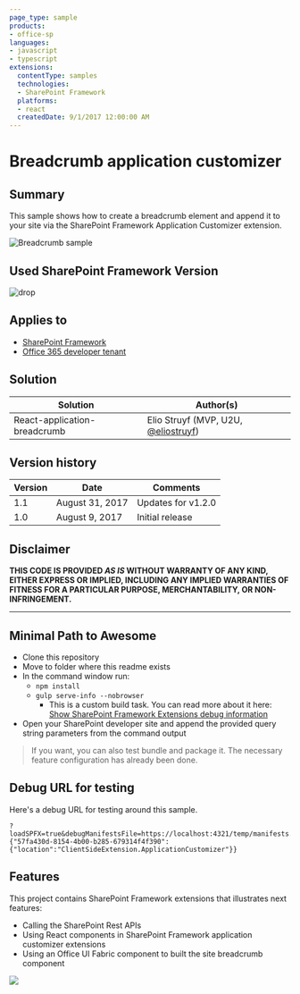 ```yaml
---
page_type: sample
products:
- office-sp
languages:
- javascript
- typescript
extensions:
  contentType: samples
  technologies:
  - SharePoint Framework
  platforms:
  - react
  createdDate: 9/1/2017 12:00:00 AM
---
```

# Breadcrumb application customizer

## Summary
This sample shows how to create a breadcrumb element and append it to your site via the SharePoint Framework Application Customizer extension.

![Breadcrumb sample](./assets/breadcrumb-sample.png)

## Used SharePoint Framework Version 
![drop](https://img.shields.io/badge/version-1.2.0-green.svg)

## Applies to

* [SharePoint Framework](http://dev.office.com/sharepoint/docs/spfx/sharepoint-framework-overview)
* [Office 365 developer tenant](http://dev.office.com/sharepoint/docs/spfx/set-up-your-developer-tenant)

## Solution

Solution|Author(s)
--------|---------
React-application-breadcrumb | Elio Struyf (MVP, U2U, [@eliostruyf](https://twitter.com/eliostruyf))

## Version history

Version|Date|Comments
-------|----|--------
1.1|August 31, 2017|Updates for v1.2.0
1.0|August 9, 2017|Initial release

## Disclaimer
**THIS CODE IS PROVIDED *AS IS* WITHOUT WARRANTY OF ANY KIND, EITHER EXPRESS OR IMPLIED, INCLUDING ANY IMPLIED WARRANTIES OF FITNESS FOR A PARTICULAR PURPOSE, MERCHANTABILITY, OR NON-INFRINGEMENT.**

---

## Minimal Path to Awesome

- Clone this repository
- Move to folder where this readme exists
- In the command window run:
  - `npm install`
  - `gulp serve-info --nobrowser` 
    - This is a custom build task. You can read more about it here: [Show SharePoint Framework Extensions debug information](https://github.com/SharePoint/sp-dev-build-extensions/tree/master/gulp-tasks/serve-info)
- Open your SharePoint developer site and append the provided query string parameters from the command output

> If you want, you can also test bundle and package it. The necessary feature configuration has already been done.

## Debug URL for testing
Here's a debug URL for testing around this sample. 

```
?loadSPFX=true&debugManifestsFile=https://localhost:4321/temp/manifests.js&customActions={"57fa430d-8154-4b00-b285-679314f4f390":{"location":"ClientSideExtension.ApplicationCustomizer"}}
```

## Features
This project contains SharePoint Framework extensions that illustrates next features:
* Calling the SharePoint Rest APIs
* Using React components in SharePoint Framework application customizer extensions
* Using an Office UI Fabric component to built the site breadcrumb component

<img src="https://telemetry.sharepointpnp.com/sp-dev-fx-extensions/samples/react-application-breadcrumb" />
